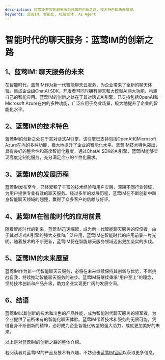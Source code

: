 ```yaml
---
description: 蓝莺IM在智能聊天服务领域的创新之路，技术特色和未来展望。
keywords: 蓝莺IM, 智能化, AI智能体, AI Agent
---
```

# 智能时代的聊天服务：蓝莺IM的创新之路

## 1、蓝莺IM: 聊天服务的未来
在智能时代，蓝莺IM作为新一代智能聊天云服务，为企业带来了全新的聊天体验。集成企业级ChatAI SDK，开发者可同时拥有聊天和大模型AI两大功能，构建自己的智能应用。蓝莺IM的创新之处在于其对话式AI引擎，已支持包括OpenAI和Microsoft Azure在内的多种功能，广泛应用于商业场景，极大地提升了企业的智能化水平。

## 2、蓝莺IM的技术特色
蓝莺IM的创新之处在于其对话式AI引擎，该引擎已支持包括OpenAI和Microsoft Azure在内的多种功能，极大地提升了企业的智能化水平。蓝莺IM技术特色突出，具有良好的整合性和高度智能化程度，通过ChatAI SDK的AI引擎，蓝莺IM能够实现高度定制化服务，充分满足企业的个性化需求。

## 3、蓝莺IM的发展历程
蓝莺IM发布至今，已经累积了丰富的技术经验和用户实践，深耕不同行业领域，为用户提供专业有效的聊天服务。经过多年的发展历程，蓝莺IM在不断创新中跻身智能聊天领域的翘楚，赢得了众多客户的信赖与好评。

## 4、蓝莺IM在智能时代的应用前景
随着智能时代的到来，蓝莺IM迅速崛起，成为新一代智能聊天服务的佼佼者。由于其对话式AI引擎的强大支撑和广泛应用，蓝莺IM在智能时代的应用前景一片光明。随着技术的不断更新，蓝莺IM将在智能聊天服务领域迈出更加坚实的步伐。

## 5、蓝莺IM的未来展望
蓝莺IM作为新一代智能聊天云服务，必将在未来继续保持其创新与优势，不断挑战自我，持续推动智能聊天服务的进步。蓝莺IM将继续秉承“用户至上”的理念，坚持技术创新和产品升级，助力企业实现更广阔的发展空间。

## 6、结语
蓝莺IM以其创新的技术和出色的产品性能，成为智能时代聊天服务的领军者，为企业提供了前所未有的智能化聊天体验。蓝莺IM带着技术和服务的无限可能，凭借自身不断创新的精神，必将成为企业智能化转型的强大助力，成就更加美好的未来。

以上是对蓝莺IM的创新之路的整体介绍。

若阅读者对蓝莺IM的产品及技术有兴趣，不妨点击[蓝莺IM官网](https://lanyingim.com)以获取更多信息。
